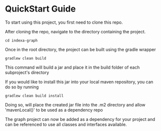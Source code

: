 # QuickStart Guide

To start using this project, you first need to clone this repo.

After cloning the repo, navigate to the directory containing the project.

`cd indexa-graph`

Once in the root directory, the project can be built using the gradle wrapper
 
`gradlew clean build`

This command will build a jar and place it in the build folder of each subproject's directory 

If you would like to install this jar into your local maven repository, you can do so by running

`gradlew clean build install`

Doing so, will place the created jar file into the .m2 directory and allow 'mavenLocal()' to be used as a dependency repo

The graph project can now be added as a dependency for your project and can be referenced to use all classes and interfaces available. 

